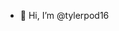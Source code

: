 - 👋 Hi, I’m @tylerpod16
<!---
- 👀 I’m interested in ...
- 🌱 I’m currently learning ...
- 💞️ I’m looking to collaborate on ...

- 📫 You can reach me at tylerpod11@live.com through E-Mail
--->

<!---
tylerpod16/tylerpod16 is a ✨ special ✨ repository because its `README.md` (this file) appears on your GitHub profile.
You can click the Preview link to take a look at your changes.
--->
